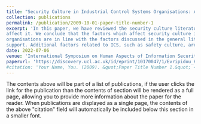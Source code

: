 ```yaml
---
title: "Security Culture in Industrial Control Systems Organisations: A Literature Review"
collection: publications
permalink: /publication/2009-10-01-paper-title-number-1
excerpt: 'In this paper, we have reviewed the security culture literature in organisations which use ICS and the factors that
affect it. We conclude that the factors which affect security culture in ICS
organisations are in line with the factors discussed in the general literature, such as security policies and management
support. Additional factors related to ICS, such as safety culture, are also highlighted. '
date: 2022-07-06
venue: 'International Symposium on Human Aspects of Information Security and Assurance (HAISA) 2022'
paperurl: 'https://discovery.ucl.ac.uk/id/eprint/10170047/1/Evripidou_HAISA_final_Evripidou.pdf'
#citation: 'Your Name, You. (2009). &quot;Paper Title Number 1.&quot; <i>Journal 1</i>. 1(1).'
---
```


The contents above will be part of a list of publications, if the user clicks the link for the publication than the contents of section will be rendered as a full page, allowing you to provide more information about the paper for the reader. When publications are displayed as a single page, the contents of the above "citation" field will automatically be included below this section in a smaller font.
